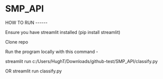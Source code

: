 # SMP_API

HOW TO RUN ------

Ensure you have streamlit installed (pip install streamlit)

Clone repo

Run the program locally with this command - 

streamlit run c:/Users/HughT/Downloads/github-test/SMP_API/classify.py

OR streamlit run classify.py

